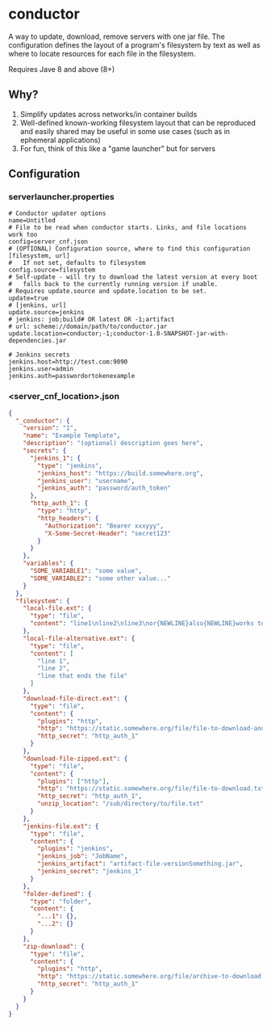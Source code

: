 # conductor
A way to update, download, remove servers with one jar file. The configuration defines the layout of a program's filesystem by text as well as where to locate resources for each file in the filesystem.

Requires Jave 8 and above (8+)

## Why?
1. Simplify updates across networks/in container builds
2. Well-defined known-working filesystem layout that can be reproduced and easily shared may be useful in some use cases (such as in ephemeral applications)
3. For fun, think of this like a "game launcher" but for servers

## Configuration
### serverlauncher.properties
```properties
# Conductor updater options
name=Untitled
# File to be read when conductor starts. Links, and file locations work too
config=server_cnf.json
# (OPTIONAL) Configuration source, where to find this configuration [filesystem, url]
#   If not set, defaults to filesystem
config.source=filesystem
# Self-update - will try to download the latest version at every boot
#   falls back to the currently running version if unable.
# Requires update.source and update.location to be set.
update=true
# [jenkins, url]
update.source=jenkins
# jenkins: job;build# OR latest OR -1;artifact
# url: scheme://domain/path/to/conductor.jar
update.location=conductor;-1;conductor-1.0-SNAPSHOT-jar-with-dependencies.jar

# Jenkins secrets
jenkins.host=http://test.com:9090
jenkins.user=admin
jenkins.auth=passwordortokenexample
```
### <server_cnf_location>.json
```json
{
  "_conductor": {
    "version": "1",
    "name": "Example Template",
    "description": "(optional) description goes here",
    "secrets": {
      "jenkins_1": {
        "type": "jenkins",
        "jenkins_host": "https://build.somewhere.org",
        "jenkins_user": "username",
        "jenkins_auth": "password/auth_token"
      },
      "http_auth_1": {
        "type": "http",
        "http_headers": {
          "Authorization": "Bearer xxxyyy",
          "X-Some-Secret-Header": "secret123"
        }
      }
    },
    "variables": {
      "SOME_VARIABLE1": "some value",
      "SOME_VARIABLE2": "some other value..."
    }
  },
  "filesystem": {
    "local-file.ext": {
      "type": "file",
      "content": "line1\nline2\nline3\nor{NEWLINE}also{NEWLINE}works too!!!\n"
    },
    "local-file-alternative.ext": {
      "type": "file",
      "content": [
        "line 1",
        "line 2",
        "line that ends the file"
      ]
    },
    "download-file-direct.ext": {
      "type": "file",
      "content": {
        "plugins": "http",
        "http": "https://static.somewhere.org/file/file-to-download-and-some-variable-{{SOME_VARIABLE1}}.txt",
        "http_secret": "http_auth_1"
      }
    },
    "download-file-zipped.ext": {
      "type": "file",
      "content": {
        "plugins": ["http"],
        "http": "https://static.somewhere.org/file/file-to-download.txt",
        "http_secret": "http_auth_1",
        "unzip_location": "/sub/directory/to/file.txt"
      }
    },
    "jenkins-file.ext": {
      "type": "file",
      "content": {
        "plugins": "jenkins",
        "jenkins_job": "JobName",
        "jenkins_artifact": "artifact-file-versionSomething.jar",
        "jenkins_secret": "jenkins_1"
      }
    },
    "folder-defined": {
      "type": "folder",
      "content": {
        "...1": {},
        "...2": {}
      }
    },
    "zip-download": {
      "type": "file",
      "content": {
        "plugins": "http",
        "http": "https://static.somewhere.org/file/archive-to-download.zip",
        "http_secret": "http_auth_1"
      }
    }
  }
}
```